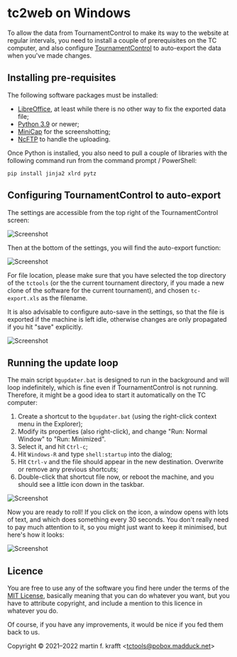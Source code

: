 # tc2web on Windows

To allow the data from TournamentControl to make its way to the website at regular intervals, you need to install a couple of prerequisites on the TC computer, and also configure [TournamentControl](https://tournamentcontrol.dtkapiti.co.nz/) to auto-export the data when you've made changes.

## Installing pre-requisites

The following software packages must be installed:

* [LibreOffice](https://www.libreoffice.org/), at least while there is no other way to fix the exported data file;
* [Python 3.9](https://www.python.org/) or newer;
* [MiniCap](https://www.donationcoder.com/software/mouser/popular-apps/minicap) for the screenshotting;
* [NcFTP](https://www.ncftp.com/) to handle the uploading.

Once Python is installed, you also need to pull a couple of libraries with the following command run from the command prompt / PowerShell:

```
pip install jinja2 xlrd pytz
```

## Configuring TournamentControl to auto-export

The settings are accessible from the top right of the TournamentControl screen:

![Screenshot](https://user-images.githubusercontent.com/195073/135780176-5cc9383c-b653-4e59-8536-1c0bb7677c5c.png)

Then at the bottom of the settings, you will find the auto-export function:

![Screenshot](https://user-images.githubusercontent.com/195073/135780204-afbf46f2-c8de-47ee-9889-2dd108abfc09.png)

For file location, please make sure that you have selected the top directory of the `tctools` (or the the current tournament directory, if you made a new clone of the software for the current tournament), and chosen `tc-export.xls` as the filename.

It is also advisable to configure auto-save in the settings, so that the file is exported if the machine is left idle, otherwise changes are only propagated if you hit "save" explicitly.

![Screenshot](https://user-images.githubusercontent.com/195073/135780292-fd8a2b8f-1e8e-4071-9fda-b5edd88df970.png)

## Running the update loop

The main script `bgupdater.bat` is designed to run in the background and will loop indefinitely, which is fine even if TournamentControl is not running. Therefore, it might be a good idea to start it automatically on the TC computer:

1. Create a shortcut to the `bgupdater.bat` (using the right-click context menu in the Explorer);
2. Modify its properties (also right-click), and change "Run: Normal Window" to "Run: Minimized".
3. Select it, and hit `Ctrl-c`;
4. Hit `Windows-R` and type `shell:startup` into the dialog;
5. Hit `Ctrl-v` and the file should appear in the new destination. Overwrite or remove any previous shortcuts;
6. Double-click that shortcut file now, or reboot the machine, and you should see a little icon down in the taskbar.

![Screenshot](https://user-images.githubusercontent.com/195073/135781870-2bab72e3-1709-44d4-9b6d-1e42da2208c5.png)

Now you are ready to roll! If you click on the icon, a window opens with lots of text, and which does something every 30 seconds. You don't really need to pay much attention to it, so you might just want to keep it minimised, but here's how it looks:

![Screenshot](https://user-images.githubusercontent.com/195073/165473347-378f1ec1-c560-474f-b009-b0f498f5eace.png)

## Licence

You are free to use any of the software you find here under the terms of the
[MIT License](https://mit-license.org/), basically meaning that you can do
whatever you want, but you have to attribute copyright, and include a mention
to this licence in whatever you do.

Of course, if you have any improvements, it would be nice if you fed them back
to us.

Copyright © 2021–2022 martin f. krafft <<tctools@pobox.madduck.net>>
